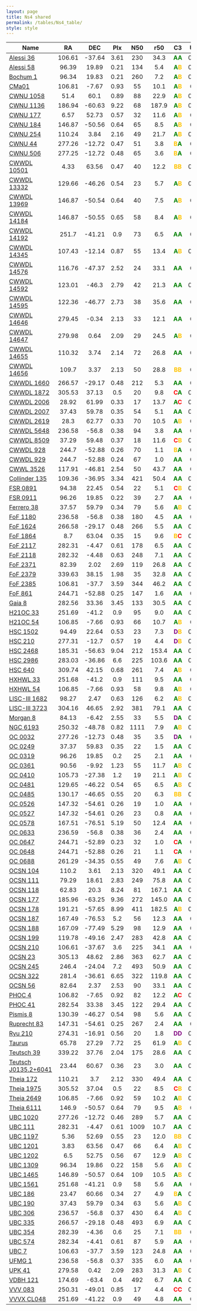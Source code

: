 ```yaml
---
layout: page
title: Ns4 shared 
permalink: /tables/Ns4_table/
style: style
---
```


| Name | RA | DEC | Plx | N50 | r50 | C3 | UTI |
| --- | :-: | :-: | :-: | :-: | :-: | :-: | :-: |
| [Alessi 36](/_clusters/alessi36/) | 106.61 | -37.64 | 3.61 | 230 | 34.3 | <span style="color: green; font-weight: bold;">A</span><span style="color: green; font-weight: bold;">A</span> | 0.34  |
| [Alessi 58](/_clusters/alessi58/) | 96.39 | 19.89 | 0.21 | 134 | 5.4 | <span style="color: green; font-weight: bold;">A</span><span style="color: #FFC300; font-weight: bold;">B</span> | 0.07  |
| [Bochum 1](/_clusters/bochum1/) | 96.34 | 19.83 | 0.21 | 260 | 7.2 | <span style="color: green; font-weight: bold;">A</span><span style="color: #FFC300; font-weight: bold;">B</span> | 0.74  |
| [CMa01](/_clusters/cma01/) | 106.81 | -7.67 | 0.93 | 55 | 10.1 | <span style="color: green; font-weight: bold;">A</span><span style="color: #FFC300; font-weight: bold;">B</span> | 0.0  |
| [CWNU 1058](/_clusters/cwnu1058/) | 51.4 | 60.1 | 0.89 | 88 | 22.9 | <span style="color: green; font-weight: bold;">A</span><span style="color: #FFC300; font-weight: bold;">B</span> | 0.35  |
| [CWNU 1136](/_clusters/cwnu1136/) | 186.94 | -60.63 | 9.22 | 68 | 187.9 | <span style="color: green; font-weight: bold;">A</span><span style="color: #FFC300; font-weight: bold;">B</span> | 0.35  |
| [CWNU 177](/_clusters/cwnu177/) | 6.57 | 52.73 | 0.57 | 32 | 11.6 | <span style="color: green; font-weight: bold;">A</span><span style="color: #FFC300; font-weight: bold;">B</span> | 0.0  |
| [CWNU 184](/_clusters/cwnu184/) | 146.87 | -50.56 | 0.64 | 65 | 8.5 | <span style="color: green; font-weight: bold;">A</span><span style="color: #FFC300; font-weight: bold;">B</span> | 0.0  |
| [CWNU 254](/_clusters/cwnu254/) | 110.24 | 3.84 | 2.16 | 49 | 21.7 | <span style="color: green; font-weight: bold;">A</span><span style="color: #FFC300; font-weight: bold;">B</span> | 0.55  |
| [CWNU 44](/_clusters/cwnu44/) | 277.26 | -12.72 | 0.47 | 51 | 3.8 | <span style="color: #FFC300; font-weight: bold;">B</span><span style="color: green; font-weight: bold;">A</span> | 0.0  |
| [CWNU 506](/_clusters/cwnu506/) | 277.25 | -12.72 | 0.48 | 65 | 3.6 | <span style="color: #FFC300; font-weight: bold;">B</span><span style="color: green; font-weight: bold;">A</span> | 0.0  |
| [CWWDL 10501](/_clusters/cwwdl10501/) | 4.33 | 63.56 | 0.47 | 40 | 12.2 | <span style="color: #FFC300; font-weight: bold;">B</span><span style="color: #FFC300; font-weight: bold;">B</span> | 0.09  |
| [CWWDL 13332](/_clusters/cwwdl13332/) | 129.66 | -46.26 | 0.54 | 23 | 5.7 | <span style="color: green; font-weight: bold;">A</span><span style="color: #FFC300; font-weight: bold;">B</span> | 0.01  |
| [CWWDL 13969](/_clusters/cwwdl13969/) | 146.87 | -50.54 | 0.64 | 40 | 7.5 | <span style="color: green; font-weight: bold;">A</span><span style="color: #FFC300; font-weight: bold;">B</span> | 0.0  |
| [CWWDL 14184](/_clusters/cwwdl14184/) | 146.87 | -50.55 | 0.65 | 58 | 8.4 | <span style="color: green; font-weight: bold;">A</span><span style="color: #FFC300; font-weight: bold;">B</span> | 0.0  |
| [CWWDL 14192](/_clusters/cwwdl14192/) | 251.7 | -41.21 | 0.9 | 73 | 6.5 | <span style="color: green; font-weight: bold;">A</span><span style="color: green; font-weight: bold;">A</span> | 0.0  |
| [CWWDL 14345](/_clusters/cwwdl14345/) | 107.43 | -12.14 | 0.87 | 55 | 13.4 | <span style="color: green; font-weight: bold;">A</span><span style="color: #FFC300; font-weight: bold;">B</span> | 0.01  |
| [CWWDL 14576](/_clusters/cwwdl14576/) | 116.76 | -47.37 | 2.52 | 24 | 33.1 | <span style="color: green; font-weight: bold;">A</span><span style="color: green; font-weight: bold;">A</span> | 0.0  |
| [CWWDL 14592](/_clusters/cwwdl14592/) | 123.01 | -46.3 | 2.79 | 42 | 21.3 | <span style="color: green; font-weight: bold;">A</span><span style="color: green; font-weight: bold;">A</span> | 0.16  |
| [CWWDL 14595](/_clusters/cwwdl14595/) | 122.36 | -46.77 | 2.73 | 38 | 35.6 | <span style="color: green; font-weight: bold;">A</span><span style="color: green; font-weight: bold;">A</span> | 0.1  |
| [CWWDL 14646](/_clusters/cwwdl14646/) | 279.45 | -0.34 | 2.13 | 33 | 12.1 | <span style="color: green; font-weight: bold;">A</span><span style="color: green; font-weight: bold;">A</span> | 0.0  |
| [CWWDL 14647](/_clusters/cwwdl14647/) | 279.98 | 0.64 | 2.09 | 29 | 24.5 | <span style="color: green; font-weight: bold;">A</span><span style="color: #FFC300; font-weight: bold;">B</span> | 0.0  |
| [CWWDL 14655](/_clusters/cwwdl14655/) | 110.32 | 3.74 | 2.14 | 72 | 26.8 | <span style="color: green; font-weight: bold;">A</span><span style="color: green; font-weight: bold;">A</span> | 0.0  |
| [CWWDL 14656](/_clusters/cwwdl14656/) | 109.7 | 3.37 | 2.13 | 50 | 28.8 | <span style="color: #FFC300; font-weight: bold;">B</span><span style="color: #FFC300; font-weight: bold;">B</span> | 0.0  |
| [CWWDL 1660](/_clusters/cwwdl1660/) | 266.57 | -29.17 | 0.48 | 212 | 5.3 | <span style="color: green; font-weight: bold;">A</span><span style="color: green; font-weight: bold;">A</span> | 0.0  |
| [CWWDL 1872](/_clusters/cwwdl1872/) | 305.53 | 37.13 | 0.5 | 20 | 9.8 | <span style="color: red; font-weight: bold;">C</span><span style="color: green; font-weight: bold;">A</span> | 0.05  |
| [CWWDL 2006](/_clusters/cwwdl2006/) | 28.92 | 61.99 | 0.33 | 17 | 13.7 | <span style="color: green; font-weight: bold;">A</span><span style="color: red; font-weight: bold;">C</span> | 0.08  |
| [CWWDL 2007](/_clusters/cwwdl2007/) | 37.43 | 59.78 | 0.35 | 54 | 5.1 | <span style="color: green; font-weight: bold;">A</span><span style="color: green; font-weight: bold;">A</span> | 0.06  |
| [CWWDL 2619](/_clusters/cwwdl2619/) | 28.3 | 62.77 | 0.33 | 70 | 10.5 | <span style="color: green; font-weight: bold;">A</span><span style="color: #FFC300; font-weight: bold;">B</span> | 0.3  |
| [CWWDL 5648](/_clusters/cwwdl5648/) | 236.58 | -56.8 | 0.38 | 94 | 3.8 | <span style="color: green; font-weight: bold;">A</span><span style="color: green; font-weight: bold;">A</span> | 0.0  |
| [CWWDL 8509](/_clusters/cwwdl8509/) | 37.29 | 59.48 | 0.37 | 18 | 11.6 | <span style="color: red; font-weight: bold;">C</span><span style="color: #FFC300; font-weight: bold;">B</span> | 0.07  |
| [CWWDL 928](/_clusters/cwwdl928/) | 244.7 | -52.88 | 0.26 | 70 | 1.1 | <span style="color: #FFC300; font-weight: bold;">B</span><span style="color: green; font-weight: bold;">A</span> | 0.0  |
| [CWWDL 929](/_clusters/cwwdl929/) | 244.7 | -52.88 | 0.24 | 67 | 1.0 | <span style="color: green; font-weight: bold;">A</span><span style="color: green; font-weight: bold;">A</span> | 0.0  |
| [CWWL 3526](/_clusters/cwwl3526/) | 117.91 | -46.81 | 2.54 | 50 | 43.7 | <span style="color: green; font-weight: bold;">A</span><span style="color: green; font-weight: bold;">A</span> | 0.0  |
| [Collinder 135](/_clusters/collinder135/) | 109.36 | -36.95 | 3.34 | 421 | 50.4 | <span style="color: green; font-weight: bold;">A</span><span style="color: green; font-weight: bold;">A</span> | 0.97  |
| [FSR 0891](/_clusters/fsr0891/) | 94.38 | 22.45 | 0.54 | 22 | 5.1 | <span style="color: red; font-weight: bold;">C</span><span style="color: #FFC300; font-weight: bold;">B</span> | 0.32  |
| [FSR 0911](/_clusters/fsr0911/) | 96.26 | 19.85 | 0.22 | 39 | 2.7 | <span style="color: green; font-weight: bold;">A</span><span style="color: green; font-weight: bold;">A</span> | 0.0  |
| [Ferrero 38](/_clusters/ferrero38/) | 37.57 | 59.79 | 0.34 | 79 | 5.6 | <span style="color: green; font-weight: bold;">A</span><span style="color: #FFC300; font-weight: bold;">B</span> | 0.42  |
| [FoF 1180](/_clusters/fof1180/) | 236.58 | -56.8 | 0.38 | 180 | 4.5 | <span style="color: green; font-weight: bold;">A</span><span style="color: green; font-weight: bold;">A</span> | 0.0  |
| [FoF 1624](/_clusters/fof1624/) | 266.58 | -29.17 | 0.48 | 266 | 5.5 | <span style="color: green; font-weight: bold;">A</span><span style="color: green; font-weight: bold;">A</span> | 0.72  |
| [FoF 1864](/_clusters/fof1864/) | 8.7 | 63.04 | 0.35 | 15 | 9.6 | <span style="color: #FFC300; font-weight: bold;">B</span><span style="color: red; font-weight: bold;">C</span> | 0.08  |
| [FoF 2117](/_clusters/fof2117/) | 282.31 | -4.47 | 0.61 | 178 | 6.5 | <span style="color: green; font-weight: bold;">A</span><span style="color: green; font-weight: bold;">A</span> | 0.81  |
| [FoF 2118](/_clusters/fof2118/) | 282.32 | -4.48 | 0.63 | 248 | 7.1 | <span style="color: green; font-weight: bold;">A</span><span style="color: green; font-weight: bold;">A</span> | 0.56  |
| [FoF 2371](/_clusters/fof2371/) | 82.39 | 2.02 | 2.69 | 119 | 26.8 | <span style="color: green; font-weight: bold;">A</span><span style="color: green; font-weight: bold;">A</span> | 0.02  |
| [FoF 2379](/_clusters/fof2379/) | 339.63 | 38.15 | 1.98 | 35 | 32.8 | <span style="color: green; font-weight: bold;">A</span><span style="color: green; font-weight: bold;">A</span> | 0.16  |
| [FoF 2385](/_clusters/fof2385/) | 106.81 | -37.7 | 3.59 | 344 | 46.2 | <span style="color: green; font-weight: bold;">A</span><span style="color: green; font-weight: bold;">A</span> | 0.19  |
| [FoF 861](/_clusters/fof861/) | 244.71 | -52.88 | 0.25 | 147 | 1.6 | <span style="color: green; font-weight: bold;">A</span><span style="color: green; font-weight: bold;">A</span> | 0.8  |
| [Gaia 8](/_clusters/gaia8/) | 282.56 | 33.36 | 3.45 | 133 | 30.5 | <span style="color: green; font-weight: bold;">A</span><span style="color: green; font-weight: bold;">A</span> | 0.06  |
| [H21OC 33](/_clusters/h21oc33/) | 251.69 | -41.2 | 0.9 | 95 | 9.0 | <span style="color: green; font-weight: bold;">A</span><span style="color: green; font-weight: bold;">A</span> | 0.01  |
| [H21OC 54](/_clusters/h21oc54/) | 106.85 | -7.66 | 0.93 | 66 | 10.7 | <span style="color: green; font-weight: bold;">A</span><span style="color: #FFC300; font-weight: bold;">B</span> | 0.0  |
| [HSC 1502](/_clusters/hsc1502/) | 94.49 | 22.64 | 0.53 | 23 | 7.3 | <span style="color: purple; font-weight: bold;">D</span><span style="color: #FFC300; font-weight: bold;">B</span> | 0.03  |
| [HSC 210](/_clusters/hsc210/) | 277.31 | -12.7 | 0.57 | 19 | 4.4 | <span style="color: purple; font-weight: bold;">D</span><span style="color: #FFC300; font-weight: bold;">B</span> | 0.08  |
| [HSC 2468](/_clusters/hsc2468/) | 185.31 | -56.63 | 9.04 | 212 | 153.4 | <span style="color: green; font-weight: bold;">A</span><span style="color: green; font-weight: bold;">A</span> | 0.28  |
| [HSC 2986](/_clusters/hsc2986/) | 283.03 | -36.86 | 6.6 | 225 | 103.6 | <span style="color: green; font-weight: bold;">A</span><span style="color: green; font-weight: bold;">A</span> | 0.08  |
| [HSC 640](/_clusters/hsc640/) | 309.74 | 42.15 | 0.68 | 261 | 7.4 | <span style="color: green; font-weight: bold;">A</span><span style="color: #FFC300; font-weight: bold;">B</span> | 0.5  |
| [HXHWL 33](/_clusters/hxhwl33/) | 251.68 | -41.2 | 0.9 | 111 | 9.5 | <span style="color: green; font-weight: bold;">A</span><span style="color: green; font-weight: bold;">A</span> | 0.4  |
| [HXHWL 54](/_clusters/hxhwl54/) | 106.85 | -7.66 | 0.93 | 58 | 9.8 | <span style="color: green; font-weight: bold;">A</span><span style="color: #FFC300; font-weight: bold;">B</span> | 0.0  |
| [LISC-III 1682](/_clusters/lisciii1682/) | 98.27 | 2.47 | 0.63 | 126 | 6.2 | <span style="color: green; font-weight: bold;">A</span><span style="color: #FFC300; font-weight: bold;">B</span> | 0.15  |
| [LISC-III 3723](/_clusters/lisciii3723/) | 304.16 | 46.65 | 2.92 | 381 | 79.1 | <span style="color: green; font-weight: bold;">A</span><span style="color: green; font-weight: bold;">A</span> | 0.27  |
| [Morgan 8](/_clusters/morgan8/) | 84.13 | -6.42 | 2.55 | 33 | 5.5 | <span style="color: purple; font-weight: bold;">D</span><span style="color: green; font-weight: bold;">A</span> | 0.32  |
| [NGC 6193](/_clusters/ngc6193/) | 250.32 | -48.78 | 0.82 | 1111 | 7.9 | <span style="color: green; font-weight: bold;">A</span><span style="color: #FFC300; font-weight: bold;">B</span> | 0.95  |
| [OC 0032](/_clusters/oc0032/) | 277.26 | -12.73 | 0.48 | 35 | 3.5 | <span style="color: purple; font-weight: bold;">D</span><span style="color: green; font-weight: bold;">A</span> | 0.0  |
| [OC 0249](/_clusters/oc0249/) | 37.37 | 59.83 | 0.35 | 22 | 1.5 | <span style="color: green; font-weight: bold;">A</span><span style="color: green; font-weight: bold;">A</span> | 0.03  |
| [OC 0319](/_clusters/oc0319/) | 96.26 | 19.85 | 0.2 | 25 | 2.1 | <span style="color: green; font-weight: bold;">A</span><span style="color: green; font-weight: bold;">A</span> | 0.0  |
| [OC 0361](/_clusters/oc0361/) | 90.56 | -9.92 | 1.23 | 55 | 11.7 | <span style="color: green; font-weight: bold;">A</span><span style="color: #FFC300; font-weight: bold;">B</span> | 0.51  |
| [OC 0410](/_clusters/oc0410/) | 105.73 | -27.38 | 1.2 | 19 | 21.1 | <span style="color: green; font-weight: bold;">A</span><span style="color: #FFC300; font-weight: bold;">B</span> | 0.13  |
| [OC 0481](/_clusters/oc0481/) | 129.65 | -46.22 | 0.54 | 65 | 6.5 | <span style="color: green; font-weight: bold;">A</span><span style="color: #FFC300; font-weight: bold;">B</span> | 0.18  |
| [OC 0485](/_clusters/oc0485/) | 130.17 | -46.65 | 0.55 | 20 | 6.3 | <span style="color: #FFC300; font-weight: bold;">B</span><span style="color: #FFC300; font-weight: bold;">B</span> | 0.13  |
| [OC 0526](/_clusters/oc0526/) | 147.32 | -54.61 | 0.26 | 19 | 1.0 | <span style="color: green; font-weight: bold;">A</span><span style="color: green; font-weight: bold;">A</span> | 0.0  |
| [OC 0527](/_clusters/oc0527/) | 147.32 | -54.61 | 0.26 | 23 | 0.8 | <span style="color: green; font-weight: bold;">A</span><span style="color: green; font-weight: bold;">A</span> | 0.0  |
| [OC 0578](/_clusters/oc0578/) | 167.51 | -76.51 | 5.19 | 50 | 12.4 | <span style="color: green; font-weight: bold;">A</span><span style="color: green; font-weight: bold;">A</span> | 0.0  |
| [OC 0633](/_clusters/oc0633/) | 236.59 | -56.8 | 0.38 | 36 | 2.4 | <span style="color: green; font-weight: bold;">A</span><span style="color: green; font-weight: bold;">A</span> | 0.0  |
| [OC 0647](/_clusters/oc0647/) | 244.71 | -52.89 | 0.23 | 32 | 1.0 | <span style="color: red; font-weight: bold;">C</span><span style="color: green; font-weight: bold;">A</span> | 0.0  |
| [OC 0648](/_clusters/oc0648/) | 244.71 | -52.88 | 0.26 | 21 | 1.1 | <span style="color: red; font-weight: bold;">C</span><span style="color: green; font-weight: bold;">A</span> | 0.0  |
| [OC 0688](/_clusters/oc0688/) | 261.29 | -34.35 | 0.55 | 49 | 7.6 | <span style="color: green; font-weight: bold;">A</span><span style="color: #FFC300; font-weight: bold;">B</span> | 0.05  |
| [OCSN 104](/_clusters/ocsn104/) | 110.2 | 3.61 | 2.13 | 320 | 49.1 | <span style="color: green; font-weight: bold;">A</span><span style="color: green; font-weight: bold;">A</span> | 0.48  |
| [OCSN 111](/_clusters/ocsn111/) | 79.29 | 18.61 | 2.83 | 249 | 75.8 | <span style="color: green; font-weight: bold;">A</span><span style="color: green; font-weight: bold;">A</span> | 0.46  |
| [OCSN 118](/_clusters/ocsn118/) | 62.83 | 20.3 | 8.24 | 81 | 167.1 | <span style="color: green; font-weight: bold;">A</span><span style="color: green; font-weight: bold;">A</span> | 0.28  |
| [OCSN 177](/_clusters/ocsn177/) | 185.96 | -63.25 | 9.36 | 272 | 145.0 | <span style="color: green; font-weight: bold;">A</span><span style="color: green; font-weight: bold;">A</span> | 0.44  |
| [OCSN 178](/_clusters/ocsn178/) | 191.21 | -57.65 | 8.99 | 411 | 182.5 | <span style="color: green; font-weight: bold;">A</span><span style="color: #FFC300; font-weight: bold;">B</span> | 0.47  |
| [OCSN 187](/_clusters/ocsn187/) | 167.49 | -76.53 | 5.2 | 56 | 12.3 | <span style="color: green; font-weight: bold;">A</span><span style="color: green; font-weight: bold;">A</span> | 0.0  |
| [OCSN 188](/_clusters/ocsn188/) | 167.09 | -77.49 | 5.29 | 98 | 12.9 | <span style="color: green; font-weight: bold;">A</span><span style="color: green; font-weight: bold;">A</span> | 0.0  |
| [OCSN 199](/_clusters/ocsn199/) | 119.78 | -49.16 | 2.47 | 283 | 42.8 | <span style="color: green; font-weight: bold;">A</span><span style="color: green; font-weight: bold;">A</span> | 0.43  |
| [OCSN 210](/_clusters/ocsn210/) | 106.61 | -37.67 | 3.6 | 225 | 34.1 | <span style="color: green; font-weight: bold;">A</span><span style="color: green; font-weight: bold;">A</span> | 0.0  |
| [OCSN 23](/_clusters/ocsn23/) | 305.13 | 48.62 | 2.86 | 363 | 62.7 | <span style="color: green; font-weight: bold;">A</span><span style="color: green; font-weight: bold;">A</span> | 0.52  |
| [OCSN 245](/_clusters/ocsn245/) | 246.4 | -24.04 | 7.2 | 493 | 50.9 | <span style="color: green; font-weight: bold;">A</span><span style="color: green; font-weight: bold;">A</span> | 0.53  |
| [OCSN 322](/_clusters/ocsn322/) | 281.4 | -36.61 | 6.65 | 322 | 119.8 | <span style="color: green; font-weight: bold;">A</span><span style="color: green; font-weight: bold;">A</span> | 0.49  |
| [OCSN 56](/_clusters/ocsn56/) | 82.64 | 2.37 | 2.53 | 90 | 33.1 | <span style="color: green; font-weight: bold;">A</span><span style="color: green; font-weight: bold;">A</span> | 0.21  |
| [PHOC 4](/_clusters/phoc4/) | 106.82 | -7.65 | 0.92 | 82 | 12.2 | <span style="color: green; font-weight: bold;">A</span><span style="color: red; font-weight: bold;">C</span> | 0.46  |
| [PHOC 41](/_clusters/phoc41/) | 282.54 | 33.38 | 3.45 | 122 | 29.4 | <span style="color: green; font-weight: bold;">A</span><span style="color: green; font-weight: bold;">A</span> | 0.65  |
| [Pismis 8](/_clusters/pismis8/) | 130.39 | -46.27 | 0.54 | 98 | 5.6 | <span style="color: green; font-weight: bold;">A</span><span style="color: green; font-weight: bold;">A</span> | 0.95  |
| [Ruprecht 83](/_clusters/ruprecht83/) | 147.31 | -54.61 | 0.25 | 267 | 2.4 | <span style="color: green; font-weight: bold;">A</span><span style="color: green; font-weight: bold;">A</span> | 0.9  |
| [Ryu 210](/_clusters/ryu210/) | 274.31 | -16.91 | 0.56 | 20 | 1.8 | <span style="color: purple; font-weight: bold;">D</span><span style="color: purple; font-weight: bold;">D</span> | 0.14  |
| [Taurus](/_clusters/taurus/) | 65.78 | 27.29 | 7.72 | 25 | 61.9 | <span style="color: green; font-weight: bold;">A</span><span style="color: #FFC300; font-weight: bold;">B</span> | 0.38  |
| [Teutsch 39](/_clusters/teutsch39/) | 339.22 | 37.76 | 2.04 | 175 | 28.6 | <span style="color: green; font-weight: bold;">A</span><span style="color: green; font-weight: bold;">A</span> | 0.86  |
| [Teutsch J0135.2+6041](/_clusters/teutschj01352p6041/) | 23.44 | 60.67 | 0.36 | 23 | 3.0 | <span style="color: green; font-weight: bold;">A</span><span style="color: green; font-weight: bold;">A</span> | 0.09  |
| [Theia 172](/_clusters/theia172/) | 110.21 | 3.7 | 2.12 | 330 | 49.4 | <span style="color: green; font-weight: bold;">A</span><span style="color: green; font-weight: bold;">A</span> | 0.05  |
| [Theia 1975](/_clusters/theia1975/) | 305.52 | 37.04 | 0.5 | 22 | 8.5 | <span style="color: red; font-weight: bold;">C</span><span style="color: #FFC300; font-weight: bold;">B</span> | 0.13  |
| [Theia 2649](/_clusters/theia2649/) | 106.85 | -7.66 | 0.92 | 59 | 10.2 | <span style="color: green; font-weight: bold;">A</span><span style="color: #FFC300; font-weight: bold;">B</span> | 0.01  |
| [Theia 6111](/_clusters/theia6111/) | 146.9 | -50.57 | 0.64 | 79 | 9.5 | <span style="color: green; font-weight: bold;">A</span><span style="color: #FFC300; font-weight: bold;">B</span> | 0.0  |
| [UBC 1020](/_clusters/ubc1020/) | 277.26 | -12.72 | 0.46 | 289 | 5.7 | <span style="color: green; font-weight: bold;">A</span><span style="color: green; font-weight: bold;">A</span> | 0.73  |
| [UBC 111](/_clusters/ubc111/) | 282.31 | -4.47 | 0.61 | 1009 | 10.7 | <span style="color: green; font-weight: bold;">A</span><span style="color: green; font-weight: bold;">A</span> | 0.45  |
| [UBC 1197](/_clusters/ubc1197/) | 5.36 | 52.69 | 0.55 | 23 | 12.0 | <span style="color: #FFC300; font-weight: bold;">B</span><span style="color: #FFC300; font-weight: bold;">B</span> | 0.12  |
| [UBC 1201](/_clusters/ubc1201/) | 3.83 | 63.56 | 0.47 | 66 | 6.4 | <span style="color: green; font-weight: bold;">A</span><span style="color: #FFC300; font-weight: bold;">B</span> | 0.26  |
| [UBC 1202](/_clusters/ubc1202/) | 6.5 | 52.75 | 0.56 | 67 | 12.9 | <span style="color: green; font-weight: bold;">A</span><span style="color: #FFC300; font-weight: bold;">B</span> | 0.33  |
| [UBC 1309](/_clusters/ubc1309/) | 96.34 | 19.86 | 0.22 | 158 | 5.6 | <span style="color: green; font-weight: bold;">A</span><span style="color: #FFC300; font-weight: bold;">B</span> | 0.02  |
| [UBC 1465](/_clusters/ubc1465/) | 146.89 | -50.57 | 0.64 | 109 | 10.5 | <span style="color: green; font-weight: bold;">A</span><span style="color: #FFC300; font-weight: bold;">B</span> | 0.49  |
| [UBC 1561](/_clusters/ubc1561/) | 251.68 | -41.21 | 0.9 | 58 | 5.6 | <span style="color: green; font-weight: bold;">A</span><span style="color: green; font-weight: bold;">A</span> | 0.0  |
| [UBC 186](/_clusters/ubc186/) | 23.47 | 60.66 | 0.34 | 27 | 4.9 | <span style="color: #FFC300; font-weight: bold;">B</span><span style="color: green; font-weight: bold;">A</span> | 0.15  |
| [UBC 190](/_clusters/ubc190/) | 37.43 | 59.79 | 0.34 | 63 | 5.6 | <span style="color: green; font-weight: bold;">A</span><span style="color: #FFC300; font-weight: bold;">B</span> | 0.13  |
| [UBC 306](/_clusters/ubc306/) | 236.57 | -56.8 | 0.37 | 430 | 6.4 | <span style="color: green; font-weight: bold;">A</span><span style="color: #FFC300; font-weight: bold;">B</span> | 0.12  |
| [UBC 335](/_clusters/ubc335/) | 266.57 | -29.18 | 0.48 | 493 | 6.9 | <span style="color: green; font-weight: bold;">A</span><span style="color: green; font-weight: bold;">A</span> | 0.27  |
| [UBC 354](/_clusters/ubc354/) | 282.39 | -4.36 | 0.6 | 25 | 7.1 | <span style="color: #FFC300; font-weight: bold;">B</span><span style="color: #FFC300; font-weight: bold;">B</span> | 0.0  |
| [UBC 574](/_clusters/ubc574/) | 282.34 | -4.41 | 0.61 | 87 | 5.9 | <span style="color: green; font-weight: bold;">A</span><span style="color: green; font-weight: bold;">A</span> | 0.0  |
| [UBC 7](/_clusters/ubc7/) | 106.63 | -37.7 | 3.59 | 123 | 24.8 | <span style="color: green; font-weight: bold;">A</span><span style="color: green; font-weight: bold;">A</span> | 0.7  |
| [UFMG 1](/_clusters/ufmg1/) | 236.58 | -56.8 | 0.37 | 335 | 6.0 | <span style="color: green; font-weight: bold;">A</span><span style="color: green; font-weight: bold;">A</span> | 0.7  |
| [UPK 41](/_clusters/upk41/) | 279.58 | 0.42 | 2.09 | 283 | 31.3 | <span style="color: green; font-weight: bold;">A</span><span style="color: #FFC300; font-weight: bold;">B</span> | 0.76  |
| [VDBH 121](/_clusters/vdbh121/) | 174.69 | -63.4 | 0.4 | 492 | 6.7 | <span style="color: green; font-weight: bold;">A</span><span style="color: green; font-weight: bold;">A</span> | 0.56  |
| [VVV 083](/_clusters/vvv083/) | 250.31 | -49.01 | 0.85 | 17 | 4.4 | <span style="color: red; font-weight: bold;">C</span><span style="color: red; font-weight: bold;">C</span> | 0.02  |
| [VVVX CL048](/_clusters/vvvxcl048/) | 251.69 | -41.22 | 0.9 | 49 | 4.8 | <span style="color: green; font-weight: bold;">A</span><span style="color: green; font-weight: bold;">A</span> | 0.5  |



<script type="module">
import { enableTableSorting } from '{{ site.baseurl }}/scripts/table-sorting.js';
document.querySelectorAll("table").forEach(table => {
  enableTableSorting(table);
});
</script>